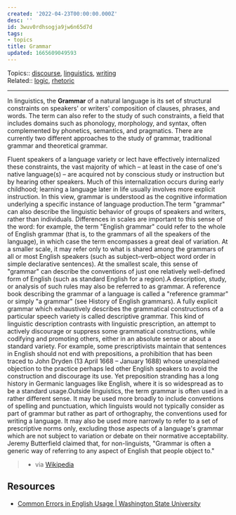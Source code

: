 ```yaml
---
created: '2022-04-23T00:00:00.000Z'
desc: ''
id: 3wuv0rdhsogja9jw6n65d7d
tags:
- topics
title: Grammar
updated: 1665609049593
---
```

   
Topics::  [discourse](../archive/discourse.md), [linguistics](../topics/linguistics.md), [writing](../topics/writing.md)   
Related::  [logic](../topics/logic.md), [rhetoric](../topics/rhetoric.md)   
   
   
---   
   
In linguistics, the **Grammar** of a natural language is its set of structural constraints on speakers' or writers' composition of clauses, phrases, and words. The term can also refer to the study of such constraints, a field that includes domains such as phonology, morphology, and syntax, often complemented by phonetics, semantics, and pragmatics. There are currently two different approaches to the study of grammar, traditional grammar and theoretical grammar.   
   
Fluent speakers of a language variety or lect have effectively internalized these constraints, the vast majority of which – at least in the case of one's native language(s) – are acquired not by conscious study or instruction but by hearing other speakers. Much of this internalization occurs during early childhood; learning a language later in life usually involves more explicit instruction. In this view, grammar is understood as the cognitive information underlying a specific instance of language production.The term "grammar" can also describe the linguistic behavior of groups of speakers and writers, rather than individuals. Differences in scales are important to this sense of the word: for example, the term "English grammar" could refer to the whole of English grammar (that is, to the grammars of all the speakers of the language), in which case the term encompasses a great deal of variation. At a smaller scale, it may refer only to what is shared among the grammars of all or most English speakers (such as subject–verb–object word order in simple declarative sentences). At the smallest scale, this sense of "grammar" can describe the conventions of just one relatively well-defined form of English (such as standard English for a region).A description, study, or analysis of such rules may also be referred to as grammar. A reference book describing the grammar of a language is called a "reference grammar" or simply "a grammar" (see History of English grammars). A fully explicit grammar which exhaustively describes the grammatical constructions of a particular speech variety is called descriptive grammar. This kind of linguistic description contrasts with linguistic prescription, an attempt to actively discourage or suppress some grammatical constructions, while codifying and promoting others, either in an absolute sense or about a standard variety. For example, some prescriptivists maintain that sentences in English should not end with prepositions, a prohibition that has been traced to John Dryden (13 April 1668 – January 1688) whose unexplained objection to the practice perhaps led other English speakers to avoid the construction and discourage its use. Yet preposition stranding has a long history in Germanic languages like English, where it is so widespread as to be a standard usage.Outside linguistics, the term grammar is often used in a rather different sense. It may be used more broadly to include conventions of spelling and punctuation, which linguists would not typically consider as part of grammar but rather as part of orthography, the conventions used for writing a language. It may also be used more narrowly to refer to a set of prescriptive norms only, excluding those aspects of a language's grammar which are not subject to variation or debate on their normative acceptability. Jeremy Butterfield claimed that, for non-linguists, "Grammar is often a generic way of referring to any aspect of English that people object to."   
   
> - via [Wikipedia](https://en.wikipedia.org/wiki/Grammar)   
   
## Resources   
   
   
- [Common Errors in English Usage | Washington State University](https://brians.wsu.edu/common-errors/)